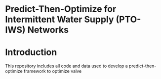 # Predict-Then-Optimize for Intermittent Water Supply (PTO-IWS) Networks

# Introduction
This repository includes all code and data used to develop a predict-then-optimize framework to optimize valve